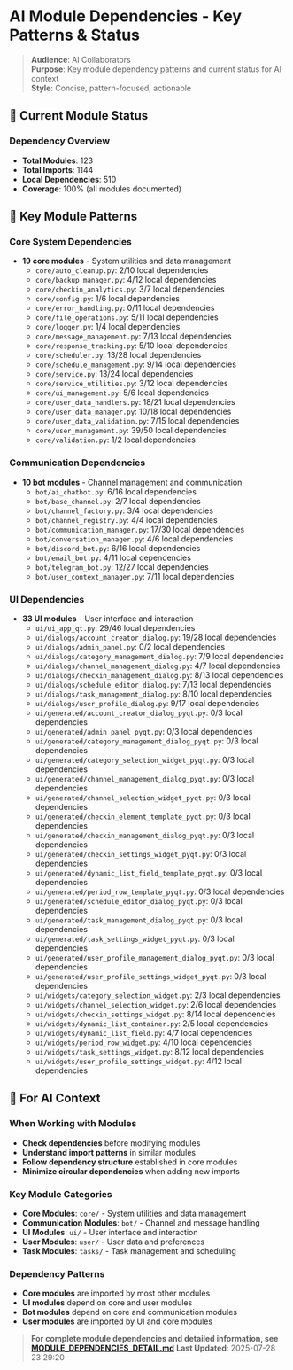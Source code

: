 # AI Module Dependencies - Key Patterns & Status

> **Audience**: AI Collaborators  
> **Purpose**: Key module dependency patterns and current status for AI context  
> **Style**: Concise, pattern-focused, actionable

## 🎯 **Current Module Status**

### **Dependency Overview**
- **Total Modules**: 123
- **Total Imports**: 1144
- **Local Dependencies**: 510
- **Coverage**: 100% (all modules documented)

## 🔧 **Key Module Patterns**

### **Core System Dependencies**
- **19 core modules** - System utilities and data management
  - `core/auto_cleanup.py`: 2/10 local dependencies
  - `core/backup_manager.py`: 4/12 local dependencies
  - `core/checkin_analytics.py`: 3/7 local dependencies
  - `core/config.py`: 1/6 local dependencies
  - `core/error_handling.py`: 0/11 local dependencies
  - `core/file_operations.py`: 5/11 local dependencies
  - `core/logger.py`: 1/4 local dependencies
  - `core/message_management.py`: 7/13 local dependencies
  - `core/response_tracking.py`: 5/10 local dependencies
  - `core/scheduler.py`: 13/28 local dependencies
  - `core/schedule_management.py`: 9/14 local dependencies
  - `core/service.py`: 13/24 local dependencies
  - `core/service_utilities.py`: 3/12 local dependencies
  - `core/ui_management.py`: 5/6 local dependencies
  - `core/user_data_handlers.py`: 18/21 local dependencies
  - `core/user_data_manager.py`: 10/18 local dependencies
  - `core/user_data_validation.py`: 7/15 local dependencies
  - `core/user_management.py`: 39/50 local dependencies
  - `core/validation.py`: 1/2 local dependencies

### **Communication Dependencies**
- **10 bot modules** - Channel management and communication
  - `bot/ai_chatbot.py`: 6/16 local dependencies
  - `bot/base_channel.py`: 2/7 local dependencies
  - `bot/channel_factory.py`: 3/4 local dependencies
  - `bot/channel_registry.py`: 4/4 local dependencies
  - `bot/communication_manager.py`: 17/30 local dependencies
  - `bot/conversation_manager.py`: 4/6 local dependencies
  - `bot/discord_bot.py`: 6/16 local dependencies
  - `bot/email_bot.py`: 4/11 local dependencies
  - `bot/telegram_bot.py`: 12/27 local dependencies
  - `bot/user_context_manager.py`: 7/11 local dependencies

### **UI Dependencies**
- **33 UI modules** - User interface and interaction
  - `ui/ui_app_qt.py`: 29/46 local dependencies
  - `ui/dialogs/account_creator_dialog.py`: 19/28 local dependencies
  - `ui/dialogs/admin_panel.py`: 0/2 local dependencies
  - `ui/dialogs/category_management_dialog.py`: 7/9 local dependencies
  - `ui/dialogs/channel_management_dialog.py`: 4/7 local dependencies
  - `ui/dialogs/checkin_management_dialog.py`: 8/13 local dependencies
  - `ui/dialogs/schedule_editor_dialog.py`: 7/13 local dependencies
  - `ui/dialogs/task_management_dialog.py`: 8/10 local dependencies
  - `ui/dialogs/user_profile_dialog.py`: 9/17 local dependencies
  - `ui/generated/account_creator_dialog_pyqt.py`: 0/3 local dependencies
  - `ui/generated/admin_panel_pyqt.py`: 0/3 local dependencies
  - `ui/generated/category_management_dialog_pyqt.py`: 0/3 local dependencies
  - `ui/generated/category_selection_widget_pyqt.py`: 0/3 local dependencies
  - `ui/generated/channel_management_dialog_pyqt.py`: 0/3 local dependencies
  - `ui/generated/channel_selection_widget_pyqt.py`: 0/3 local dependencies
  - `ui/generated/checkin_element_template_pyqt.py`: 0/3 local dependencies
  - `ui/generated/checkin_management_dialog_pyqt.py`: 0/3 local dependencies
  - `ui/generated/checkin_settings_widget_pyqt.py`: 0/3 local dependencies
  - `ui/generated/dynamic_list_field_template_pyqt.py`: 0/3 local dependencies
  - `ui/generated/period_row_template_pyqt.py`: 0/3 local dependencies
  - `ui/generated/schedule_editor_dialog_pyqt.py`: 0/3 local dependencies
  - `ui/generated/task_management_dialog_pyqt.py`: 0/3 local dependencies
  - `ui/generated/task_settings_widget_pyqt.py`: 0/3 local dependencies
  - `ui/generated/user_profile_management_dialog_pyqt.py`: 0/3 local dependencies
  - `ui/generated/user_profile_settings_widget_pyqt.py`: 0/3 local dependencies
  - `ui/widgets/category_selection_widget.py`: 2/3 local dependencies
  - `ui/widgets/channel_selection_widget.py`: 2/6 local dependencies
  - `ui/widgets/checkin_settings_widget.py`: 8/14 local dependencies
  - `ui/widgets/dynamic_list_container.py`: 2/5 local dependencies
  - `ui/widgets/dynamic_list_field.py`: 4/7 local dependencies
  - `ui/widgets/period_row_widget.py`: 4/10 local dependencies
  - `ui/widgets/task_settings_widget.py`: 8/12 local dependencies
  - `ui/widgets/user_profile_settings_widget.py`: 4/12 local dependencies

## 🎯 **For AI Context**

### **When Working with Modules**
- **Check dependencies** before modifying modules
- **Understand import patterns** in similar modules
- **Follow dependency structure** established in core modules
- **Minimize circular dependencies** when adding new imports

### **Key Module Categories**
- **Core Modules**: `core/` - System utilities and data management
- **Communication Modules**: `bot/` - Channel and message handling
- **UI Modules**: `ui/` - User interface and interaction
- **User Modules**: `user/` - User data and preferences
- **Task Modules**: `tasks/` - Task management and scheduling

### **Dependency Patterns**
- **Core modules** are imported by most other modules
- **UI modules** depend on core and user modules
- **Bot modules** depend on core and communication modules
- **User modules** are imported by UI and core modules

> **For complete module dependencies and detailed information, see [MODULE_DEPENDENCIES_DETAIL.md](MODULE_DEPENDENCIES_DETAIL.md)**
> **Last Updated**: 2025-07-28 23:29:20
